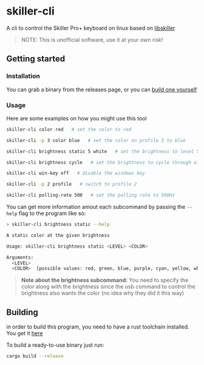 # skiller-cli

A cli to control the Skiller Pro+ keyboard on linux based on [libskiller](https://github.com/PotatoMaaan/libskiller)

> NOTE: This is unofficial software, use it at your own risk!

## Getting started

### Installation

You can grab a binary from the releases page, or you can [build one yourself](##building)

### Usage

Here are some examples on how you might use this tool

```sh
skiller-cli color red   # set the color to red

skiller-cli -p 3 color blue   # set the color on profile 3 to blue

skiller-cli brightness static 5 white   # set the brightness to level 5

skiller-cli brightness cycle   # set the brightness to cycle through all colors

skiller-cli win-key off   # disable the windows key

skiller-cli -p 2 profile   # switch to profile 2

skiller-cli polling-rate 500   # set the polling rate to 500Hz
```

You can get more information amout each subcommand by passing the `--help` flag to the program like so:

```sh
> skiller-cli brightness static --help

A static color at the given brightness

Usage: skiller-cli brightness static <LEVEL> <COLOR>

Arguments:
  <LEVEL>
  <COLOR>  [possible values: red, green, blue, purple, cyan, yellow, white]
```

> **Note about the brightness subcommand:** You need to specify the color along with the brightness since the usb command to control the brightness also wants the color (no idea why they did it this way)

## Building

in order to build this program, you need to have a rust toolchain installed. You get it [here](https://rustup.rs/)

To build a ready-to-use binary just run:

```sh
cargo build --release
```
